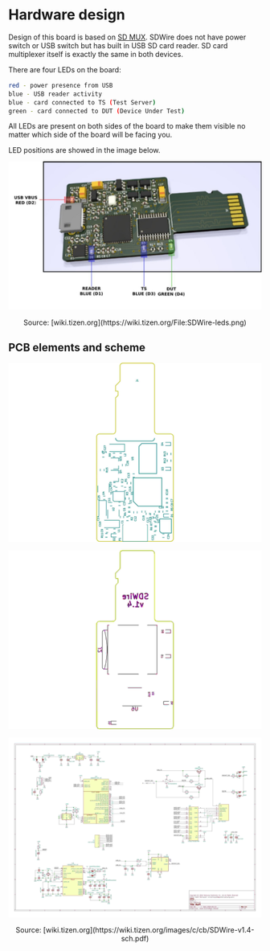 # Hardware design

Design of this board is based on [SD MUX](https://wiki.tizen.org/SD_MUX). SDWire
does not have power switch or USB switch but has built in USB SD card reader. SD
card multiplexer itself is exactly the same in both devices.

There are four LEDs on the board:

```bash
red - power presence from USB
blue - USB reader activity
blue - card connected to TS (Test Server)
green - card connected to DUT (Device Under Test)
```

All LEDs are present on both sides of the board to make them visible no matter
which side of the board will be facing you.

LED positions are showed in the image below.

![](./../../images/SD-wire_leds.jpg)

<center>Source: [wiki.tizen.org](https://wiki.tizen.org/File:SDWire-leds.png)</center>

## PCB elements and scheme

![](./../../images/SD-wire_PCB_elements_1.jpg)

![](./../../images/SD-wire_PCB_elements_2.jpg)

![](./../../images/SD-wire_scheme-1.jpg)

<center>Source: [wiki.tizen.org](https://wiki.tizen.org/images/c/cb/SDWire-v1.4-sch.pdf)</center>
